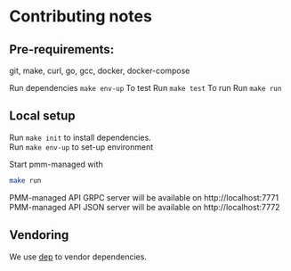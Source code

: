 # Contributing notes

## Pre-requirements: 
git, make, curl, go, gcc, docker, docker-compose

Run dependencies `make env-up`
To test
Run `make test`
To run
Run `make run`

## Local setup
Run `make init` to install dependencies.  
Run `make env-up` to set-up environment

Start pmm-managed with

```sh
make run
```

PMM-managed API GRPC server will be available on http://localhost:7771  
PMM-managed API JSON server will be available on http://localhost:7772

## Vendoring

We use [dep](https://github.com/golang/dep) to vendor dependencies.
